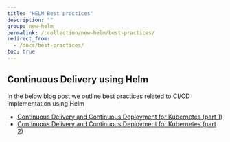 ```yaml
---
title: "HELM Best practices"
description: ""
group: new-helm
permalink: /:collection/new-helm/best-practices/
redirect_from:
  - /docs/best-practices/
toc: true
---
```


## Continuous Delivery using Helm
In the below blog post we outline best practices related to CI/CD implementation using Helm
* [Continuous Delivery and Continuous Deployment for Kubernetes (part 1)](https://codefresh.io/blog/cd_helm_kubernetes_microservices_1/)
* [Continuous Delivery and Continuous Deployment for Kubernetes (part 2)](https://codefresh.io/blog/cd_helm_kubernetes_microservices_2/)
